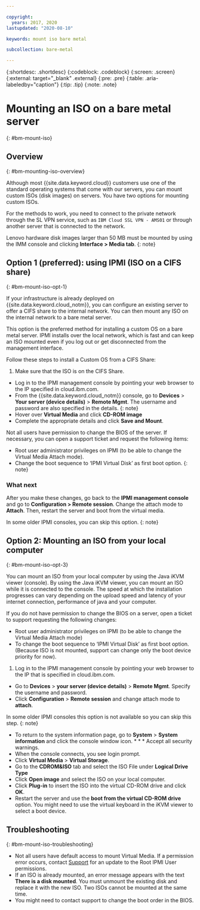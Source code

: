```yaml
---

copyright:
  years: 2017, 2020
lastupdated: "2020-08-10"

keywords: mount iso bare metal

subcollection: bare-metal

---
```


{:shortdesc: .shortdesc}
{:codeblock: .codeblock}
{:screen: .screen}
{:external: target="_blank" .external}
{:pre: .pre}
{:table: .aria-labeledby="caption"}
{:tip: .tip}
{:note: .note}


# Mounting an ISO on a bare metal server
{: #bm-mount-iso}

## Overview
{: #bm-mounting-iso-overview}

Although most {{site.data.keyword.cloud}} customers use one of the standard operating systems that come with our servers, you can mount custom ISOs (disk images) on servers. You have two options for mounting custom ISOs.

For the methods to work, you need to connect to the private network through the SL VPN service, such as `IBM Cloud SSL VPN - AMS01`<!--(https://vpn.ams01.softlayer.com/prx/000/http/localhost/login)--> or through another server that is connected to the network.

Lenovo hardware disk images larger than 50 MB must be mounted by using the IMM console and clicking **Interface > Media tab**.
{: note}

## Option 1 (preferred): using IPMI (ISO on a CIFS share)
{: #bm-mount-iso-opt-1}

If your infrastructure is already deployed on {{site.data.keyword.cloud_notm}}, you can configure an existing server to offer a CIFS share to the internal network. You can then mount any ISO on the internal network to a bare metal server.

This option is the preferred method for installing a custom OS on a bare metal server. IPMI installs over the local network, which is fast and can keep an ISO mounted even if you log out or get disconnected from the management interface.

Follow these steps to install a Custom OS from a CIFS Share:

1. Make sure that the ISO is on the CIFS Share.
* Log in to the IPMI management console by pointing your web browser to the IP specified in cloud.ibm.com. 
* From the {{site.data.keyword.cloud_notm}} console, go to **Devices** > **Your server (device details)** > **Remote Mgmt**. 
The username and password are also specified in the details.
{: note}
* Hover over **Virtual Media** and click **CD-ROM image**
* Complete the appropriate details and click **Save and Mount**.

Not all users have permission to change the BIOS of the server. If necessary, you can open a support ticket and request the following items:
  * Root user administrator privileges on IPMI (to be able to change the Virtual Media Attach mode).
  * Change the boot sequence to ‘IPMI Virtual Disk’ as first boot option.
  {: note}
  
### What next

After you make these changes, go back to the **IPMI management console** and go to **Configuration > Remote session**. Change the attach mode to **Attach**. Then, restart the server and boot from the virtual media.

In some older IPMI consoles, you can skip this option. 
{: note}


<!--## Option 2: Using IPMIView (ISO on a CIFS share)
{: #bm-mount-iso-opt-2}-->

<!--Prerequisites:
* Have a bootable ISO
* A Windows CIFS Server or NAS Storage to store the bootable ISO
* The ISO is uploaded to the File Storage (NAS) that is associated with the server
* IPMIView installed or access to the KVM console
* ISO File is downloadable by using _wget_
* SSH access with privileges to access / installation packages and create a mount-->


<!--### Linux and Windows
Use the following steps to mount an ISO by using IPMIView:
1. Open a support ticket and request that your server starts the Virtual CD-ROM as the first device. Each device must boot from their associated virtual CD-ROM. You can revert this setting after you install the OS.
* Establish a VPN Connection to [VPN](http://www.softlayer.com/VPN-Access). If you are using Microsoft Internet Explorer, make sure to include `.softlayer.com` and `.cloud.ibm.com` in your Trusted Sites list and keep your Java installation up to date.
* Copy ISO Media to NAS or Windows CIFS Server.
  * Connect to your Linux jumpbox by using SSH.
  * Mount NAS share on your Linux jumpbox:

        mkdir /mnt/nasmount
        mount -t cifs //NAS_SERVER_NAME_ORIP/SLN#####-2 -o username=SLN#####-2,
        password=NAS_STORAGE_PW,rw,nounix,iocharset=utf8,file_mode=0644,dir_mode=0755 /mnt/nasmount-->
  <!--* Mount Command parameter key:
        NAS_SERVER_NAME_ORIP = The name or IP of the NAS storage.
        /SLN#####-2 = The username and folder name to connect to your NAS storage.
        NAS_STORAGE_PW = The password to your NAS storage.
        /mnt/nasmount = The Folder to mount the NAS storage.
  * Change Directory to your new NAS mount folder.
        cd /mnt/nasmount
  * Download the iso file by using _wget_.
        wget http://www.linktoyouriso.com/isofilename.iso
  Look for the confirmation that the download was successful.
* Download IPMI View here:
      https://www.servethehome.com/download-supermicro-ipmiview-latest-version/
* Connect to Server over the Management IP.<br>
      1. Connect to the `winadmin`.
      2. Open IPMIView and go to **File > New > System**.
      3. Use the IPMI IP address from the hardware object to complete the Server Name and IP address fields.<br>
      4. Double-click the system with the same IP address on the left side and enter ADMIN for Login ID and the IPMI password from the hardware object.
      5. After you connect, you have many tabs available in the window. You can use **Text Console** or **KVM Console** to connect to the server.-->

<!--* Open the Virtual Media Tab
* Complete the CD-ROM Image connection details.
  *
    * Share host = The IP address of the NAS Storage. You can find this value pinging your NAS storage server name. For example, `ping nas501.service.softlayer.com`
    * Share name = username of the NAS storage
    * Path to image = name of the ISO file, in the following format:
          \NASusername\isoname.iso (example: \SLN123456\centos6.iso)
    * User = The user name of the NAS storage
    * Password = The Password for the NAS storage
* Restart the server
* Open KVM Console view
* Follow system prompts to _Boot the BOOTABLE ISO_
* Install OS
* Unmount the Virtual Media
* Restart Server-->

## Option 2: Mounting an ISO from your local computer
{: #bm-mount-iso-opt-3}

<a name="option3"></a>

You can mount an ISO from your local computer by using the Java iKVM viewer (console). By using the Java iKVM viewer, you can mount an ISO while it is connected to the console. The speed at which the installation progresses can vary depending on the upload speed and latency of your internet connection, performance of java and your computer.

If you do not have permission to change the BIOS on a server, open a ticket to support requesting the following changes:
* Root user administrator privileges on IPMI (to be able to change the Virtual Media Attach mode)
* To change the boot sequence to ‘IPMI Virtual Disk’ as first boot option. (Because ISO is not mounted, support can change only the boot device priority for now).


1. Log in to the IPMI management console by pointing your web browser to the IP that is specified in cloud.ibm.com.
* Go to **Devices** > **your server (device details)** > **Remote Mgmt**. Specify the username and password.
* Click **Configuration** > **Remote session** and change attach mode to **attach**. 

In some older IPMI consoles this option is not available so you can skip this step.
{: note}

* To return to the system information page, go to **System** > **System information** and click the console window icon. * *  * Accept all security warnings.
* When the console connects, you see login prompt.
* Click **Virtual Media** > **Virtual Storage**.
* Go to the **CDROM&ISO** tab and select the ISO File under **Logical Drive Type**
* Click **Open image** and select the ISO on your local computer.
* Click **Plug-in** to insert the ISO into the virtual CD-ROM drive and click **OK**.
* Restart the server and use the **boot from the virtual CD-ROM drive** option. You might need to use the virtual keyboard in the iKVM viewer to select a boot device.

## Troubleshooting
{: #bm-mount-iso-troubleshooting}

* Not all users have default access to mount Virtual Media. If a permission error occurs, contact [Support](/docs/bare-metal?topic=bare-metal-gettinghelp) for an update to the Root IPMI User permissions.
* If an ISO is already mounted, an error message appears with the text **There is a disk mounted**. You must unmount the existing disk and replace it with the new ISO. Two ISOs cannot be mounted at the same time.
* You might need to contact support to change the boot order in the BIOS.
<!--* When you mount an ISO, use [SSL VPN](http://vpn.softlayer.com) instead of PPTP VPN.  After you connect to the VPN, you can also access the system's IPMI through the IPMI address (https://private-ip-IPMI-management).-->
<!--* When you input a path to an ISO, use the UNC Name Syntax (Universal Naming Convention) for the path, for example:
  `\\<NAS username>\<isoname>.iso`-->
